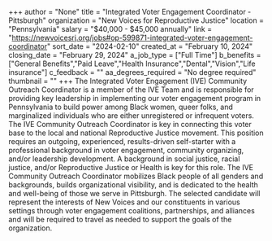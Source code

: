 +++
author = "None"
title = "Integrated Voter Engagement Coordinator - Pittsburgh"
organization = "New Voices for Reproductive Justice"
location = "Pennsylvania"
salary = "$40,000 - $45,000 annually"
link = "https://newvoicesrj.org/jobs#op-599871-integrated-voter-engagement-coordinator"
sort_date = "2024-02-10"
created_at = "February 10, 2024"
closing_date = "February 29, 2024"
a_job_type = ["Full Time"]
b_benefits = ["General Benefits","Paid Leave","Health Insurance","Dental","Vision","Life insurance"]
c_feedback = ""
aa_degrees_required = "No degree required"
thumbnail = ""
+++
The Integrated Voter Engagement (IVE) Community Outreach Coordinator is a member of the IVE Team and is responsible for providing key leadership in implementing our voter engagement program in Pennsylvania to build power among Black women, queer folks, and marginalized individuals who are either unregistered or infrequent voters. The IVE Community Outreach Coordinator is key in connecting this voter base to the local and national  Reproductive Justice movement. This position requires an outgoing, experienced, results-driven self-starter with a professional background in voter engagement, community organizing, and/or leadership development. A background in social justice, racial justice, and/or Reproductive Justice or Health is key for this role. The IVE Community Outreach Coordinator mobilizes Black people of all genders and backgrounds, builds organizational visibility, and is dedicated to the health and well-being of those we serve in Pittsburgh. The selected candidate will represent the interests of New Voices and our constituents in various settings through voter engagement coalitions, partnerships, and alliances and will be required to travel as needed to support the goals of the organization.

